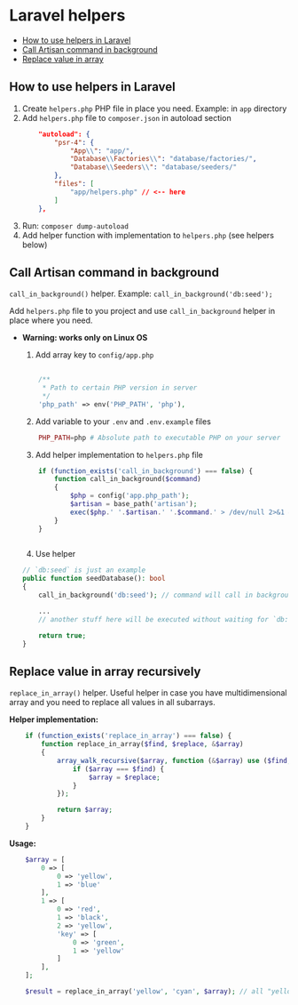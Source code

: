 # Laravel helpers

- [How to use helpers in Laravel](#how-to-use-helpers-in-laravel)
- [Call Artisan command in background](#call-artisan-command-in-background)
- [Replace value in array](#replace-value-in-array-recursively)

## How to use helpers in Laravel

1. Create `helpers.php` PHP file in place you need. Example: in `app` directory
2. Add `helpers.php` file to `composer.json` in autoload section
    ```json
        "autoload": {
            "psr-4": {
                "App\\": "app/",
                "Database\\Factories\\": "database/factories/",
                "Database\\Seeders\\": "database/seeders/"
            },
            "files": [
                "app/helpers.php" // <-- here
            ]
        },
    ```
3. Run: `composer dump-autoload`
4. Add helper function with implementation to `helpers.php` (see helpers below)


## Call Artisan command in background
`call_in_background()` helper. Example: `call_in_background('db:seed');`

Add `helpers.php` file to you project and use `call_in_background` helper in place where you need. 

* **Warning: works only on Linux OS**

    1. Add array key to `config/app.php`
    ```php
        
        /**
         * Path to certain PHP version in server
         */
        'php_path' => env('PHP_PATH', 'php'),

    ```

    2. Add variable to your `.env` and `.env.example` files
    ```php
        PHP_PATH=php # Absolute path to executable PHP on your server
    ```

    3. Add helper implementation to `helpers.php` file
    ```php
        if (function_exists('call_in_background') === false) {
            function call_in_background($command)
            {
                $php = config('app.php_path');
                $artisan = base_path('artisan');
                exec($php.' '.$artisan.' '.$command.' > /dev/null 2>&1 &');
            }
        }
        
    ```

    4. Use helper

    ```php
    // `db:seed` is just an example
    public function seedDatabase(): bool
    {
        call_in_background('db:seed'); // command will call in background without waiting for seed complete

        ... 
        // another stuff here will be executed without waiting for `db:seed` has finished

        return true;
    }
    ```

## Replace value in array recursively
`replace_in_array()` helper. Useful helper in case you have multidimensional array and you need to replace all values in all subarrays.

**Helper implementation:**
```php
    if (function_exists('replace_in_array') === false) {
        function replace_in_array($find, $replace, &$array)
        {
            array_walk_recursive($array, function (&$array) use ($find, $replace) {
                if ($array === $find) {
                    $array = $replace;
                }
            });

            return $array;
        }
    }
```

**Usage:**
```php
    $array = [
        0 => [
            0 => 'yellow',
            1 => 'blue'
        ],
        1 => [
            0 => 'red',
            1 => 'black',
            2 => 'yellow',
            'key' => [
                0 => 'green',
                1 => 'yellow'
            ]
        ],
    ];

    $result = replace_in_array('yellow', 'cyan', $array); // all "yellow" will be replaced by "cyan"
```


